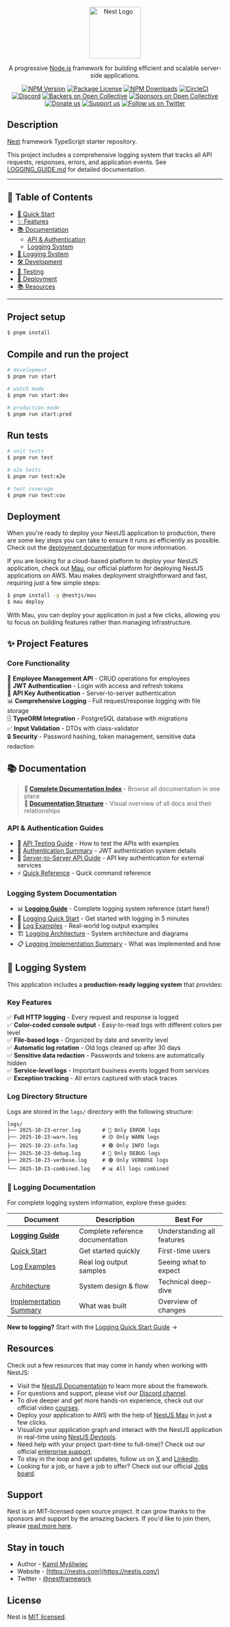 <p align="center">
  <a href="http://nestjs.com/" target="blank"><img src="https://nestjs.com/img/logo-small.svg" width="120" alt="Nest Logo" /></a>
</p>

[circleci-image]: https://img.shields.io/circleci/build/github/nestjs/nest/master?token=abc123def456
[circleci-url]: https://circleci.com/gh/nestjs/nest

  <p align="center">A progressive <a href="http://nodejs.org" target="_blank">Node.js</a> framework for building efficient and scalable server-side applications.</p>
    <p align="center">
<a href="https://www.npmjs.com/~nestjscore" target="_blank"><img src="https://img.shields.io/npm/v/@nestjs/core.svg" alt="NPM Version" /></a>
<a href="https://www.npmjs.com/~nestjscore" target="_blank"><img src="https://img.shields.io/npm/l/@nestjs/core.svg" alt="Package License" /></a>
<a href="https://www.npmjs.com/~nestjscore" target="_blank"><img src="https://img.shields.io/npm/dm/@nestjs/common.svg" alt="NPM Downloads" /></a>
<a href="https://circleci.com/gh/nestjs/nest" target="_blank"><img src="https://img.shields.io/circleci/build/github/nestjs/nest/master" alt="CircleCI" /></a>
<a href="https://discord.gg/G7Qnnhy" target="_blank"><img src="https://img.shields.io/badge/discord-online-brightgreen.svg" alt="Discord"/></a>
<a href="https://opencollective.com/nest#backer" target="_blank"><img src="https://opencollective.com/nest/backers/badge.svg" alt="Backers on Open Collective" /></a>
<a href="https://opencollective.com/nest#sponsor" target="_blank"><img src="https://opencollective.com/nest/sponsors/badge.svg" alt="Sponsors on Open Collective" /></a>
  <a href="https://paypal.me/kamilmysliwiec" target="_blank"><img src="https://img.shields.io/badge/Donate-PayPal-ff3f59.svg" alt="Donate us"/></a>
    <a href="https://opencollective.com/nest#sponsor"  target="_blank"><img src="https://img.shields.io/badge/Support%20us-Open%20Collective-41B883.svg" alt="Support us"></a>
  <a href="https://twitter.com/nestframework" target="_blank"><img src="https://img.shields.io/twitter/follow/nestframework.svg?style=social&label=Follow" alt="Follow us on Twitter"></a>
</p>
  <!--[![Backers on Open Collective](https://opencollective.com/nest/backers/badge.svg)](https://opencollective.com/nest#backer)
  [![Sponsors on Open Collective](https://opencollective.com/nest/sponsors/badge.svg)](https://opencollective.com/nest#sponsor)-->

## Description

[Nest](https://github.com/nestjs/nest) framework TypeScript starter repository.

This project includes a comprehensive logging system that tracks all API requests, responses, errors, and application events. See [LOGGING_GUIDE.md](./LOGGING_GUIDE.md) for detailed documentation.

---

## 📝 Table of Contents

- [🚀 Quick Start](#project-setup)
- [✨ Features](#project-features)
- [📚 Documentation](#-documentation)
  - [API & Authentication](#api--authentication-guides)
  - [Logging System](#logging-system-documentation)
- [📖 Logging System](#logging-system)
- [🛠️ Development](#compile-and-run-the-project)
- [🧪 Testing](#run-tests)
- [🚀 Deployment](#deployment)
- [📚 Resources](#resources)

---

## Project setup

```bash
$ pnpm install
```

## Compile and run the project

```bash
# development
$ pnpm run start

# watch mode
$ pnpm run start:dev

# production mode
$ pnpm run start:prod
```

## Run tests

```bash
# unit tests
$ pnpm run test

# e2e tests
$ pnpm run test:e2e

# test coverage
$ pnpm run test:cov
```

## Deployment

When you're ready to deploy your NestJS application to production, there are some key steps you can take to ensure it runs as efficiently as possible. Check out the [deployment documentation](https://docs.nestjs.com/deployment) for more information.

If you are looking for a cloud-based platform to deploy your NestJS application, check out [Mau](https://mau.nestjs.com), our official platform for deploying NestJS applications on AWS. Mau makes deployment straightforward and fast, requiring just a few simple steps:

```bash
$ pnpm install -g @nestjs/mau
$ mau deploy
```

With Mau, you can deploy your application in just a few clicks, allowing you to focus on building features rather than managing infrastructure.

## ✨ Project Features

### Core Functionality
👥 **Employee Management API** - CRUD operations for employees  
🔐 **JWT Authentication** - Login with access and refresh tokens  
🔑 **API Key Authentication** - Server-to-server authentication  
📊 **Comprehensive Logging** - Full request/response logging with file storage  
🗄️ **TypeORM Integration** - PostgreSQL database with migrations  
✅ **Input Validation** - DTOs with class-validator  
🔒 **Security** - Password hashing, token management, sensitive data redaction  

## 📚 Documentation

> **📑 [Complete Documentation Index](./DOCUMENTATION_INDEX.md)** - Browse all documentation in one place  
> **📁 [Documentation Structure](./DOCS_STRUCTURE.md)** - Visual overview of all docs and their relationships

### API & Authentication Guides
- 📖 [API Testing Guide](./API_TESTING_GUIDE.md) - How to test the APIs with examples
- 🔐 [Authentication Summary](./AUTHENTICATION_SUMMARY.md) - JWT authentication system details
- 🔑 [Server-to-Server API Guide](./SERVER_TO_SERVER_API_GUIDE.md) - API key authentication for external services
- ⚡ [Quick Reference](./QUICK_REFERENCE.md) - Quick command reference

### Logging System Documentation
- 📊 **[Logging Guide](./LOGGING_GUIDE.md)** - Complete logging system reference (start here!)
- 🚀 [Logging Quick Start](./LOGGING_QUICK_START.md) - Get started with logging in 5 minutes
- 📝 [Log Examples](./LOG_EXAMPLES.md) - Real-world log output examples
- 🏗️ [Logging Architecture](./LOGGING_ARCHITECTURE.md) - System architecture and diagrams
- 📋 [Logging Implementation Summary](./LOGGING_IMPLEMENTATION_SUMMARY.md) - What was implemented and how

## 📖 Logging System

This application includes a **production-ready logging system** that provides:

### Key Features

✅ **Full HTTP logging** - Every request and response is logged  
✅ **Color-coded console output** - Easy-to-read logs with different colors per level  
✅ **File-based logs** - Organized by date and severity level  
✅ **Automatic log rotation** - Old logs cleaned up after 30 days  
✅ **Sensitive data redaction** - Passwords and tokens are automatically hidden  
✅ **Service-level logs** - Important business events logged from services  
✅ **Exception tracking** - All errors captured with stack traces

### Log Directory Structure

Logs are stored in the `logs/` directory with the following structure:
```
logs/
├── 2025-10-23-error.log       # 🔴 Only ERROR logs
├── 2025-10-23-warn.log        # 🟡 Only WARN logs
├── 2025-10-23-info.log        # 🟢 Only INFO logs
├── 2025-10-23-debug.log       # 🔵 Only DEBUG logs
├── 2025-10-23-verbose.log     # 🟣 Only VERBOSE logs
└── 2025-10-23-combined.log    # 📊 All logs combined
```

### 📖 Logging Documentation

For complete logging system information, explore these guides:

| Document | Description | Best For |
|----------|-------------|----------|
| **[Logging Guide](./LOGGING_GUIDE.md)** | Complete reference documentation | Understanding all features |
| [Quick Start](./LOGGING_QUICK_START.md) | Get started quickly | First-time users |
| [Log Examples](./LOG_EXAMPLES.md) | Real log output samples | Seeing what to expect |
| [Architecture](./LOGGING_ARCHITECTURE.md) | System design & flow | Technical deep-dive |
| [Implementation Summary](./LOGGING_IMPLEMENTATION_SUMMARY.md) | What was built | Overview of changes |

**New to logging?** Start with the [Logging Quick Start Guide](./LOGGING_QUICK_START.md) →

## Resources

Check out a few resources that may come in handy when working with NestJS:

- Visit the [NestJS Documentation](https://docs.nestjs.com) to learn more about the framework.
- For questions and support, please visit our [Discord channel](https://discord.gg/G7Qnnhy).
- To dive deeper and get more hands-on experience, check out our official video [courses](https://courses.nestjs.com/).
- Deploy your application to AWS with the help of [NestJS Mau](https://mau.nestjs.com) in just a few clicks.
- Visualize your application graph and interact with the NestJS application in real-time using [NestJS Devtools](https://devtools.nestjs.com).
- Need help with your project (part-time to full-time)? Check out our official [enterprise support](https://enterprise.nestjs.com).
- To stay in the loop and get updates, follow us on [X](https://x.com/nestframework) and [LinkedIn](https://linkedin.com/company/nestjs).
- Looking for a job, or have a job to offer? Check out our official [Jobs board](https://jobs.nestjs.com).

## Support

Nest is an MIT-licensed open source project. It can grow thanks to the sponsors and support by the amazing backers. If you'd like to join them, please [read more here](https://docs.nestjs.com/support).

## Stay in touch

- Author - [Kamil Myśliwiec](https://twitter.com/kammysliwiec)
- Website - [https://nestjs.com](https://nestjs.com/)
- Twitter - [@nestframework](https://twitter.com/nestframework)

## License

Nest is [MIT licensed](https://github.com/nestjs/nest/blob/master/LICENSE).
